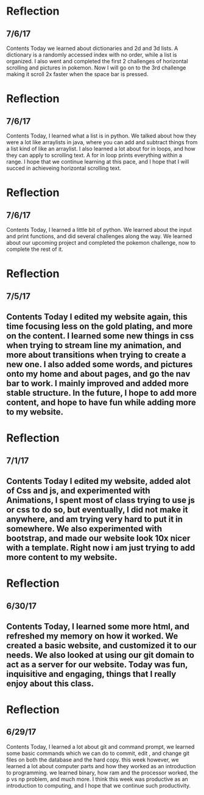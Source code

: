 # Reflection
## 7/6/17
Contents
Today we learned about dictionaries and 2d and 3d lists. A dictionary is a randomly accessed index with no order, while a list is organized. I also went and completed the first 2 challenges of horizontal scrolling and pictures in pokemon. Now I will go on to the 3rd challenge making it scroll 2x faster when the space bar is pressed.
# Reflection
## 7/6/17
Contents
Today, I learned what a list is in python. We talked about how they were a lot like arraylists in java, where you can add and subtract things from a list kind of like an arraylist. I also learned a lot about for in loops, and how they can apply to scrolling text. A for in loop prints everything within a range. I hope that we continue learning at this pace, and I hope that I will succed in achieveing horizontal scrolling text.
# Reflection
## 7/6/17
Contents
Today, I learned a little bit of python. We learned about the input and print functions, and did several challenges along the way. We learned about our upcoming project and completed the pokemon challenge, now to complete the rest of it.
# Reflection
## 7/5/17
Contents
Today I edited my website again, this time focusing less on the gold plating, and more on the content. I learned some new things in css when trying to stream line my animation, and more about transitions when trying to create a new one. I also added some words, and pictures onto my home and about pages, and go the nav bar to work. I mainly improved and added more stable structure. In the future, I hope to add more content, and hope to have fun while adding more to my website.
---

# Reflection
## 7/1/17
Contents
Today I edited my website, added alot of Css and js, and experimented with Animations, I spent most of class trying to use js or css to do so, but eventually, I did not make it anywhere, and am trying very hard to put it in somewhere. We also experimented with bootstrap, and made our website look 10x nicer with a template. Right now i am just trying to add more content to my website.
---

# Reflection
## 6/30/17
Contents
Today, I learned some more html, and refreshed my memory on how it worked. We created a basic website, and customized it to our needs. We also looked at using our git domain to act as a server for our website. Today was fun, inquisitive and engaging, things that I really enjoy about this class.
---

# Reflection
## 6/29/17
Contents
Today, I learned a lot about git and command prompt, we learned some basic commands which we can do to commit, edit , and change git files on both the database and the hard copy. this week however, we learned a lot about computer parts and how they worked as an introduction to programming. we learned binary, how ram and the processor worked, the p vs np problem, and much more. I think this week was productive as an introduction to computing, and I hope that we continue such productivity.
